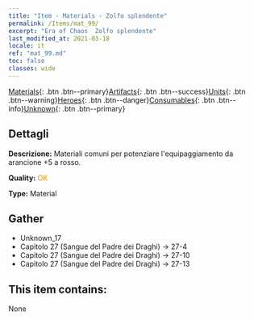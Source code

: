 ```yaml
---
title: "Item - Materials - Zolfo splendente"
permalink: /Items/mat_99/
excerpt: "Era of Chaos  Zolfo splendente"
last_modified_at: 2021-03-18
locale: it
ref: "mat_99.md"
toc: false
classes: wide
---
```

 [Materials](/it/Items/){: .btn .btn--primary}[Artifacts](/it/Items/Artifacts/){: .btn .btn--success}[Units](/it/Items/Units/){: .btn .btn--warning}[Heroes](/it/Items/Heroes/){: .btn .btn--danger}[Consumables](/it/Items/Consumables/){: .btn .btn--info}[Unknown](/it/Items/Unknown/){: .btn .btn--primary}

## Dettagli
 **Descrizione:** Materiali comuni per potenziare l'equipaggiamento da arancione +5 a rosso.

 **Quality:** <span style="color: #FF8C00">OK</span>

 **Type:** Material

## Gather

*    Unknown_17 
*    Capitolo 27 (Sangue del Padre dei Draghi) -> 27-4 
*    Capitolo 27 (Sangue del Padre dei Draghi) -> 27-10 
*    Capitolo 27 (Sangue del Padre dei Draghi) -> 27-13 

## This item contains:

  None

